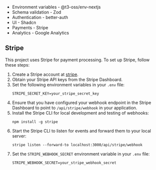 * Environment variables - @t3-oss/env-nextjs
* Schema validation - Zod
* Authentication - better-auth
* UI - Shadcn
* Payments - Stripe
* Analytics - Google Analytics

## Stripe

This project uses Stripe for payment processing. To set up Stripe, follow these steps:

1. Create a Stripe account at [stripe](https://stripe.com).
2. Obtain your Stripe API keys from the Stripe Dashboard.
3. Set the following environment variables in your `.env` file:
   ```
   STRIPE_SECRET_KEY=your_stripe_secret_key
   ```
4. Ensure that you have configured your webhook endpoint in the Stripe Dashboard to point to `/api/stripe/webhook` in your application.
5. Install the Stripe CLI for local development and testing of webhooks:
   ```
   npm install -g stripe
   ```
6. Start the Stripe CLI to listen for events and forward them to your local server:
   ```
   stripe listen --forward-to localhost:3000/api/stripe/webhook
   ```
7. Set the `STRIPE_WEBHOOK_SECRET` environment variable in your `.env` file:
   ```
   STRIPE_WEBHOOK_SECRET=your_stripe_webhook_secret
   ```
